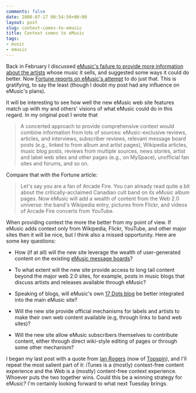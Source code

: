 ```yaml
---
comments: false
date: 2008-07-17 00:54:50+00:00
layout: post
slug: context-comes-to-emusic
title: Context comes to eMusic
tags:
- music
- emusic
---
```


Back in February I discussed [eMusic's failure to provide more information about the artists](http://swindleeeee.com/2008/02/04/out-of-context/) whose music it sells, and suggested some ways it could do better. Now [Fortune reports on eMusic's attempt](http://money.cnn.com/2008/07/15/technology/emusic.fortune/?postversion=2008071614) to do just that. This is gratifying, to say the least (though I doubt my post had any influence on eMusic's plans).

It will be interesting to see how well the new eMusic web site features match up with my and others' visions of what eMusic could do in this regard. In my original post I wrote that


<blockquote>A concerted approach to provide comprehensive context would combine information from lots of sources: eMusic-exclusive reviews, articles, and interviews, subscriber reviews, relevant message board posts (e.g., linked to from album and artist pages), Wikipedia articles, music blog posts, reviews from multiple sources, news stories, artist and label web sites and other pages (e.g., on MySpace), unofficial fan sites and forums, and so on.</blockquote>


Compare that with the Fortune article:


<blockquote>Let's say you are a fan of Arcade Fire. You can already read quite a bit about the critically-acclaimed Canadian cult band on its eMusic album pages. Now eMusic will add a wealth of content from the Web 2.0 universe: the band's Wikipedia entry, pictures from Flickr, and videos of Arcade Fire concerts from YouTube.</blockquote>


When providing context the more the better from my point of view. If eMusic adds context only from Wikipedia, Flickr, YouTube, and other major sites then it will be nice, but I think also a missed opportunity. Here are some key questions:



	
  * How (if at all) will the new site leverage the wealth of user-generated content on the existing [eMusic message boards](http://www.emusic.com/messageboard/TopicBrowse.html)?

	
  * To what extent will the new site provide access to long tail content beyond the major web 2.0 sites, for example, posts in music blogs that discuss artists and releases available through eMusic?

        
  * Speaking of blogs, will eMusic's own [17 Dots blog](http://17dots.com/) be better integrated into the main eMusic site?

	
  * Will the new site provide official mechanisms for labels and artists to make their own web content available (e.g, through links to band web sites)?

	
  * Will the new site allow eMusic subscribers themselves to contribute content, either through direct wiki-style editing of pages or through some other mechanism?


I began my last post with a quote from [Ian Rogers](http://fistfulayen.com/blog/) (now of [Topspin](http://topspinmedia.com/)), and I'll repeat the most salient part of it: iTunes is a (mostly) context-free content experience and the Web is a (mostly) content-free context experience. Whoever puts the two together wins. Could this be a winning strategy for eMusic? I'm certainly looking forward to what next Tuesday brings.
